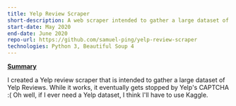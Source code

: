 ```yaml
---
title: Yelp Review Scraper
short-description: A web scraper intended to gather a large dataset of restaurants.
start-date: May 2020
end-date: June 2020
repo-url: https://github.com/samuel-ping/yelp-review-scraper
technologies: Python 3, Beautiful Soup 4
---
```

<ins>**Summary**</ins>

I created a Yelp review scraper that is intended to gather a large dataset of Yelp Reviews. While it works, it eventually gets stopped by Yelp's CAPTCHA :( Oh well, if I ever need a Yelp dataset, I think I'll have to use Kaggle.
